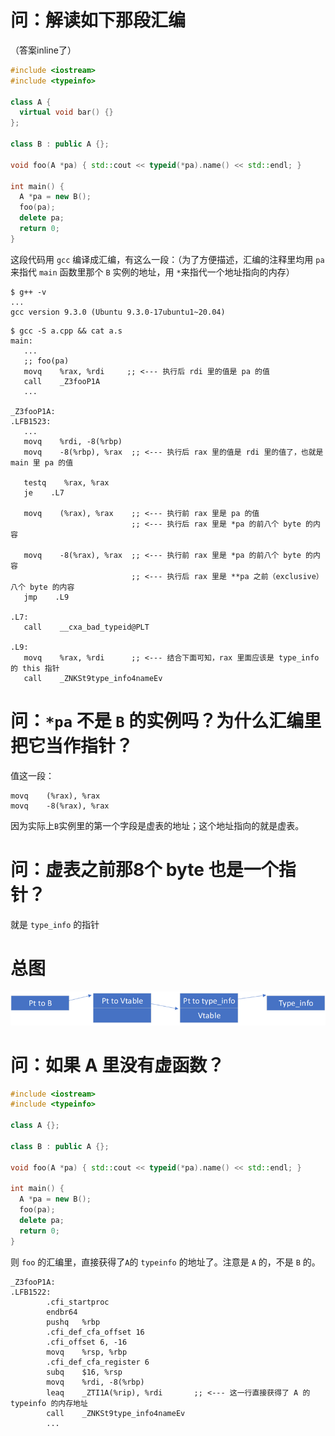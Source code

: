 # 问：解读如下那段汇编

（答案inline了）

``` C++
#include <iostream>
#include <typeinfo>

class A {
  virtual void bar() {}
};

class B : public A {};

void foo(A *pa) { std::cout << typeid(*pa).name() << std::endl; }

int main() {
  A *pa = new B();
  foo(pa);
  delete pa;
  return 0;
}
```

这段代码用  `gcc` 编译成汇编，有这么一段：（为了方便描述，汇编的注释里均用 `pa` 来指代 `main` 函数里那个 `B` 实例的地址，用 `*`来指代一个地址指向的内存）

``` console
$ g++ -v
...
gcc version 9.3.0 (Ubuntu 9.3.0-17ubuntu1~20.04)
```

 ``` assembly
$ gcc -S a.cpp && cat a.s
 main:
    ...
    ;; foo(pa)
    movq    %rax, %rdi     ;; <--- 执行后 rdi 里的值是 pa 的值
    call    _Z3fooP1A
    ...

_Z3fooP1A:
.LFB1523:
    ...
    movq    %rdi, -8(%rbp)
    movq    -8(%rbp), %rax  ;; <--- 执行后 rax 里的值是 rdi 里的值了，也就是 main 里 pa 的值

    testq    %rax, %rax
    je    .L7

    movq    (%rax), %rax    ;; <--- 执行前 rax 里是 pa 的值
                            ;; <--- 执行后 rax 里是 *pa 的前八个 byte 的内容

    movq    -8(%rax), %rax  ;; <--- 执行前 rax 里是 *pa 的前八个 byte 的内容
                            ;; <--- 执行后 rax 里是 **pa 之前（exclusive）八个 byte 的内容
    jmp    .L9

.L7:
    call    __cxa_bad_typeid@PLT

.L9:
    movq    %rax, %rdi      ;; <--- 结合下面可知，rax 里面应该是 type_info 的 this 指针
    call    _ZNKSt9type_info4nameEv

 ```



# 问：`*pa` 不是 `B` 的实例吗？为什么汇编里把它当作指针？

值这一段：

``` assembly
movq    (%rax), %rax
movq    -8(%rax), %rax
```

因为实际上`B`实例里的第一个字段是虚表的地址；这个地址指向的就是虚表。



# 问：虚表之前那8个 byte 也是一个指针？

就是 `type_info` 的指针



# 总图

![image-20201209204516794](../../img/image-20201209204516794.png)



# 问：如果 A 里没有虚函数？

``` C++
#include <iostream>
#include <typeinfo>

class A {};

class B : public A {};

void foo(A *pa) { std::cout << typeid(*pa).name() << std::endl; }

int main() {
  A *pa = new B();
  foo(pa);
  delete pa;
  return 0;
}
```

则 `foo` 的汇编里，直接获得了`A`的 `typeinfo` 的地址了。注意是 `A` 的，不是 `B` 的。

``` assembly
_Z3fooP1A:
.LFB1522:
        .cfi_startproc
        endbr64
        pushq   %rbp
        .cfi_def_cfa_offset 16
        .cfi_offset 6, -16
        movq    %rsp, %rbp
        .cfi_def_cfa_register 6
        subq    $16, %rsp
        movq    %rdi, -8(%rbp)
        leaq    _ZTI1A(%rip), %rdi       ;; <--- 这一行直接获得了 A 的 typeinfo 的内存地址
        call    _ZNKSt9type_info4nameEv
        ...
```

